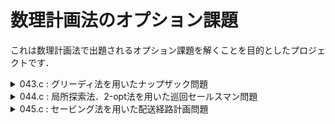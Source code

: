 # 数理計画法のオプション課題  
これは数理計画法で出題されるオプション課題を解くことを目的としたプロジェクトです．

<details>
<summary>043.c : グリーディ法を用いたナップザック問題</summary>
  
### グリーディ法（貪欲法）
その時点で最も良い（最適に見える）選択を繰り返すことで最終的な解を求めるアルゴリズムの手法
最適解になるとは限らない．

- **最適解でない具体例**  
ある金額を硬貨で払うとき，大きなものから払っていく．  
{10, 7, 1} の硬貨があるとき，14円の払い方は {10, 1, 1, 1, 1}．  
これは，最適解ではない．（最適解は {7, 7}である．

### 実装
貪欲法なので，アイテムごとの重量あたりの価値を計算する必要がある．
また，それらをソートして降順で選択する必要がある．
```c
typedef struct {
    int index; // 元のアイテムのインデックス
    int size; // サイズ
    int value; // 価値
    double ratio; // 価値/サイズ
} Item;
```
このようにアイテム構造体の中に元のインデックスを保持することで，ソート後でも選択したアイテムを把握できる．
  
</details>

<details><summary>044.c : 局所探索法．2-opt法を用いた巡回セールスマン問題  </summary></details>
<details><summary>045.c : セービング法を用いた配送経路計画問題  </summary></details>
